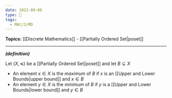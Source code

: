 ```yaml
---
date: 2022-09-08
type: 🧠
tags:
  - MAC/3/MD
---
```


**Topics:** [[Discrete Mathematics]] - [[Partially Ordered Set|poset]]

---

_**(definition)**_

Let $(X, \preceq)$ be a [[Partially Ordered Set|poset]] and let $B \subseteq X$

- An element $x \in X$ is the _maximum_ of $B$ if $x$ is an [[Upper and Lower Bounds|upper bound]] and $x \in B$
- An element $y \in X$ is the _minimum_ of $B$ if $y$ is a [[Upper and Lower Bounds|lower bound]] and $y \in B$
